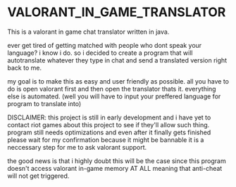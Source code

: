 # VALORANT_IN_GAME_TRANSLATOR
This is a valorant in game chat translator written in java.

ever get tired of getting matched with people who dont speak your language? i know i do. so i decided to create a program that will autotranslate 
whatever they type in chat and send a translated version right back to me.

my goal is to make this as easy and user friendly as possible. all you have to do is open valorant first and then open the translator thats it.
everything else is automated. (well you will have to input your preffered language for program to translate into)


DISCLAIMER: this project is still in early development and i have yet to contact riot games about this project to see if they'll allow such thing.
program still needs optimizations and even after it finally gets finished please wait for my confirmation because it might be bannable it is a neccessary
step for me to ask valorant support. 

the good news is that i highly doubt this will be the case since this program doesn't access valorant in-game memory AT ALL meaning that anti-cheat will not get
triggered.


